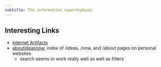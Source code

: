 ```yaml
---
subtitle: The information superhighway.
---
```

## Interesting Links

- [Internet Artifacts](https://neal.fun/internet-artifacts/)
- [aboutideasnow](https://aboutideasnow.com/), index of /ideas, /now, and /about pages on personal websites
	- search seems to work really well as well as filters
